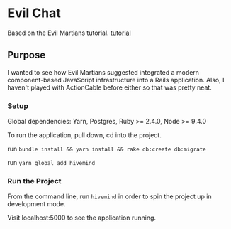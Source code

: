 # Evil Chat
Based on the Evil Martians tutorial. [tutorial](https://evilmartians.com/chronicles/evil-front-part-1)

## Purpose
I wanted to see how Evil Martians suggested integrated a modern component-based JavaScript infrastructure into a Rails application. Also, I haven't played with ActionCable before either so that was pretty neat.

### Setup 
Global dependencies: Yarn, Postgres, Ruby >= 2.4.0, Node >= 9.4.0

To run the application, pull down, cd into the project.

run `bundle install && yarn install && rake db:create db:migrate`

run `yarn global add hivemind`

### Run the Project
From the command line, run `hivemind` in order to spin the project up in development mode.

Visit localhost:5000 to see the application running.